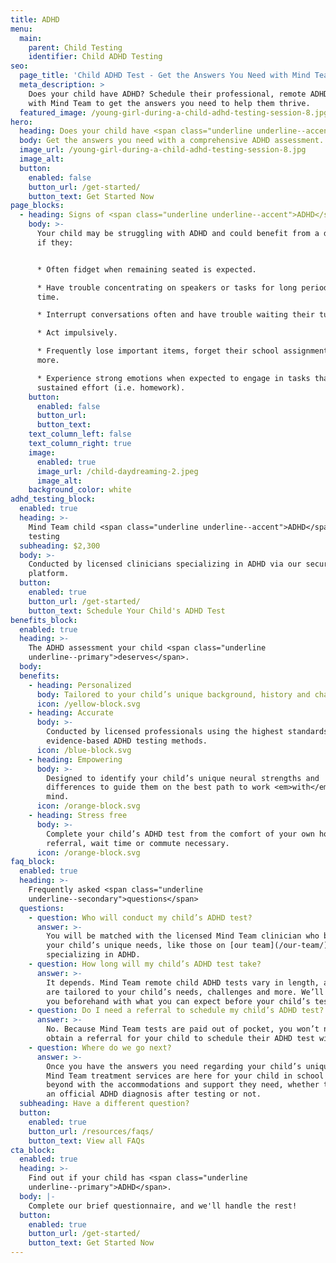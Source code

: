 ```yaml
---
title: ADHD
menu:
  main:
    parent: Child Testing
    identifier: Child ADHD Testing
seo:
  page_title: 'Child ADHD Test - Get the Answers You Need with Mind Team  '
  meta_description: >
    Does your child have ADHD? Schedule their professional, remote ADHD test
    with Mind Team to get the answers you need to help them thrive.
  featured_image: /young-girl-during-a-child-adhd-testing-session-8.jpg
hero:
  heading: Does your child have <span class="underline underline--accent">ADHD</span>?
  body: Get the answers you need with a comprehensive ADHD assessment.
  image_url: /young-girl-during-a-child-adhd-testing-session-8.jpg
  image_alt:
  button:
    enabled: false
    button_url: /get-started/
    button_text: Get Started Now
page_blocks:
  - heading: Signs of <span class="underline underline--accent">ADHD</span> in children
    body: >-
      Your child may be struggling with ADHD and could benefit from a diagnosis
      if they:


      * Often fidget when remaining seated is expected.

      * Have trouble concentrating on speakers or tasks for long periods of
      time.

      * Interrupt conversations often and have trouble waiting their turn.

      * Act impulsively.

      * Frequently lose important items, forget their school assignments and
      more.

      * Experience strong emotions when expected to engage in tasks that require
      sustained effort (i.e. homework).
    button:
      enabled: false
      button_url:
      button_text:
    text_column_left: false
    text_column_right: true
    image:
      enabled: true
      image_url: /child-daydreaming-2.jpeg
      image_alt:
    background_color: white
adhd_testing_block:
  enabled: true
  heading: >-
    Mind Team child <span class="underline underline--accent">ADHD</span>
    testing
  subheading: $2,300
  body: >-
    Conducted by licensed clinicians specializing in ADHD via our secure, remote
    platform.
  button:
    enabled: true
    button_url: /get-started/
    button_text: Schedule Your Child's ADHD Test
benefits_block:
  enabled: true
  heading: >-
    The ADHD assessment your child <span class="underline
    underline--primary">deserves</span>.
  body:
  benefits:
    - heading: Personalized
      body: Tailored to your child’s unique background, history and challenges.
      icon: /yellow-block.svg
    - heading: Accurate
      body: >-
        Conducted by licensed professionals using the highest standards and
        evidence-based ADHD testing methods.
      icon: /blue-block.svg
    - heading: Empowering
      body: >-
        Designed to identify your child’s unique neural strengths and
        differences to guide them on the best path to work <em>with</em> their
        mind.
      icon: /orange-block.svg
    - heading: Stress free
      body: >-
        Complete your child’s ADHD test from the comfort of your own home—no
        referral, wait time or commute necessary.
      icon: /orange-block.svg
faq_block:
  enabled: true
  heading: >-
    Frequently asked <span class="underline
    underline--secondary">questions</span>
  questions:
    - question: Who will conduct my child’s ADHD test?
      answer: >-
        You will be matched with the licensed Mind Team clinician who best fits
        your child’s unique needs, like those on [our team](/our-team/)
        specializing in ADHD.
    - question: How long will my child’s ADHD test take?
      answer: >-
        It depends. Mind Team remote child ADHD tests vary in length, as they
        are tailored to your child’s needs, challenges and more. We’ll prepare
        you beforehand with what you can expect before your child’s test.
    - question: Do I need a referral to schedule my child’s ADHD test?
      answer: >-
        No. Because Mind Team tests are paid out of pocket, you won’t need to
        obtain a referral for your child to schedule their ADHD test with us.
    - question: Where do we go next?
      answer: >-
        Once you have the answers you need regarding your child’s unique mind,
        Mind Team treatment services are here for your child in school and
        beyond with the accommodations and support they need, whether they get
        an official ADHD diagnosis after testing or not.
  subheading: Have a different question?
  button:
    enabled: true
    button_url: /resources/faqs/
    button_text: View all FAQs
cta_block:
  enabled: true
  heading: >-
    Find out if your child has <span class="underline
    underline--primary">ADHD</span>.
  body: |-
    Complete our brief questionnaire, and we'll handle the rest!
  button:
    enabled: true
    button_url: /get-started/
    button_text: Get Started Now
---
```

